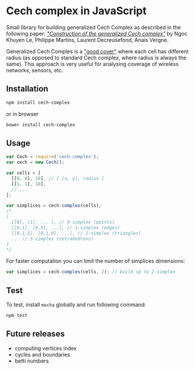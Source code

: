 # Cech complex in JavaScript

Small library for building generalized Cech Complex as described in the following paper:
[*"Construction of the generalized Cech complex"*](https://hal.archives-ouvertes.fr/hal-01069775v2)
by Ngoc Khuyen Le, Philippe Martins, Laurent Decreusefond, Anais Vergne.

Generalized Cech Comples is a ["good cover"](https://en.wikipedia.org/wiki/Cover_%28topology%29) where each cell has different radius (as opposed to standard Cech complex, where radius is always the same).
This approach is very useful for analysing coverage of wireless networks, sensors, etc.

## Installation

```bash
npm install cech-complex
```

or in browser

```bash
bower install cech-complex
```

## Usage
```js
var Cech = require('cech-complex');
var cech = new Cech();

var cells = [
  [[0, 0], 10], // [ [x, y], radius ]
  [[1, 1], 10],
  // ...
];

var simplices = cech.complex(cells);
/*
[
  [[0], [1], ... ], // 0-simplex (points)
  [[0,1], [0,5], ...], // 1-simplex (edges)
  [[0,1,5], [0,1,9], ...], // 2-simplex (triangles)
  ... // 3-simplex (tetrahedrons)
]
*/

```

For faster computation you can limit the number of simplices dimensions:
```js
var simplices = cech.comples(cells, 2); // build up to 2-simplex
```

## Test

To test, install `mocha` globally and run following command:
```bash
npm test
```

## Future releases
- computing vertices index
- cycles and boundaries
- betti numbers
